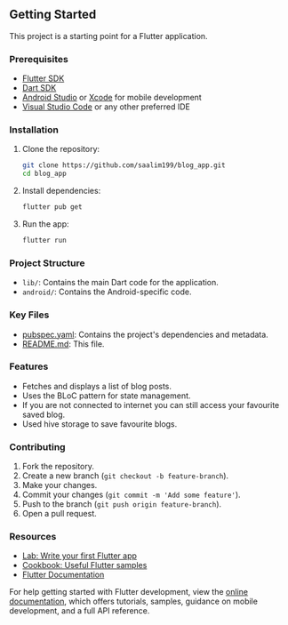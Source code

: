 ## Getting Started

This project is a starting point for a Flutter application.

### Prerequisites

- [Flutter SDK](https://flutter.dev/docs/get-started/install)
- [Dart SDK](https://dart.dev/get-dart)
- [Android Studio](https://developer.android.com/studio) or [Xcode](https://developer.apple.com/xcode/) for mobile development
- [Visual Studio Code](https://code.visualstudio.com/) or any other preferred IDE

### Installation

1. Clone the repository:

   ```sh
   git clone https://github.com/saalim199/blog_app.git
   cd blog_app
   ```

2. Install dependencies:

   ```sh
   flutter pub get
   ```

3. Run the app:
   ```sh
   flutter run
   ```

### Project Structure

- `lib/`: Contains the main Dart code for the application.
- `android/`: Contains the Android-specific code.

### Key Files

- [pubspec.yaml](pubspec.yaml): Contains the project's dependencies and metadata.
- [README.md](README.md): This file.

### Features

- Fetches and displays a list of blog posts.
- Uses the BLoC pattern for state management.
- If you are not connected to internet you can still access your favourite saved blog.
- Used hive storage to save favourite blogs.

### Contributing

1. Fork the repository.
2. Create a new branch (`git checkout -b feature-branch`).
3. Make your changes.
4. Commit your changes (`git commit -m 'Add some feature'`).
5. Push to the branch (`git push origin feature-branch`).
6. Open a pull request.

### Resources

- [Lab: Write your first Flutter app](https://docs.flutter.dev/get-started/codelab)
- [Cookbook: Useful Flutter samples](https://docs.flutter.dev/cookbook)
- [Flutter Documentation](https://docs.flutter.dev/)

For help getting started with Flutter development, view the [online documentation](https://docs.flutter.dev/), which offers tutorials, samples, guidance on mobile development, and a full API reference.

